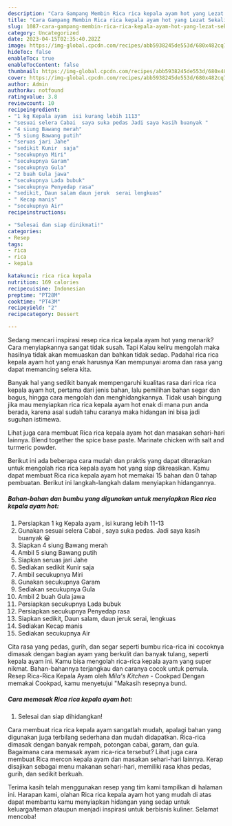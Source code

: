 ```yaml
---
description: "Cara Gampang Membin Rica rica kepala ayam hot yang Lezat Sekali}"
title: "Cara Gampang Membin Rica rica kepala ayam hot yang Lezat Sekali}"
slug: 1087-cara-gampang-membin-rica-rica-kepala-ayam-hot-yang-lezat-sekali
category: Uncategorized
date: 2023-04-15T02:35:40.282Z
image: https://img-global.cpcdn.com/recipes/abb5938245de553d/680x482cq70/rica-rica-kepala-ayam-hot-foto-resep-utama.jpg
hideToc: false
enableToc: true
enableTocContent: false
thumbnail: https://img-global.cpcdn.com/recipes/abb5938245de553d/680x482cq70/rica-rica-kepala-ayam-hot-foto-resep-utama.jpg
cover: https://img-global.cpcdn.com/recipes/abb5938245de553d/680x482cq70/rica-rica-kepala-ayam-hot-foto-resep-utama.jpg
author: Admin
authorAv: notfound
ratingvalue: 3.8
reviewcount: 10
recipeingredient:
- "1 kg Kepala ayam  isi kurang lebih 1113"
- "sesuai selera Cabai  saya suka pedas Jadi saya kasih buanyak "
- "4 siung Bawang merah"
- "5 siung Bawang putih"
- "seruas jari Jahe"
- "sedikit Kunir  saja"
- "secukupnya Miri"
- "secukupnya Garam"
- "secukupnya Gula"
- "2 buah Gula jawa"
- "secukupnya Lada bubuk"
- "secukupnya Penyedap rasa"
- "sedikit, Daun salam daun jeruk  serai lengkuas"
- " Kecap manis"
- "secukupnya Air"
recipeinstructions:

- "Selesai dan siap dinikmati!"
categories:
- Resep
tags:
- rica
- rica
- kepala

katakunci: rica rica kepala 
nutrition: 169 calories
recipecuisine: Indonesian
preptime: "PT28M"
cooktime: "PT43M"
recipeyield: "2"
recipecategory: Dessert

---
```



Sedang mencari inspirasi resep rica rica kepala ayam hot yang menarik? Cara menyiapkannya sangat tidak susah. Tapi Kalau keliru mengolah maka hasilnya tidak akan memuaskan dan bahkan tidak sedap. Padahal rica rica kepala ayam hot yang enak harusnya Kan mempunyai aroma dan rasa yang dapat memancing selera kita.


Banyak hal yang sedikit banyak mempengaruhi kualitas rasa dari rica rica kepala ayam hot, pertama dari jenis bahan, lalu pemilihan bahan segar dan bagus, hingga cara mengolah dan menghidangkannya. Tidak usah bingung jika mau menyiapkan rica rica kepala ayam hot enak di mana pun anda berada, karena asal sudah tahu caranya maka hidangan ini bisa jadi suguhan istimewa.

Lihat juga cara membuat Rica rica kepala ayam hot dan masakan sehari-hari lainnya. Blend together the spice base paste. Marinate chicken with salt and turmeric powder.


Berikut ini ada beberapa cara mudah dan praktis yang dapat diterapkan untuk mengolah rica rica kepala ayam hot yang siap dikreasikan. Kamu dapat membuat Rica rica kepala ayam hot memakai 15 bahan dan 0 tahap pembuatan. Berikut ini langkah-langkah dalam menyiapkan hidangannya.

<!--inarticleads1-->

##### Bahan-bahan dan bumbu yang digunakan untuk menyiapkan Rica rica kepala ayam hot:

1. Persiapkan 1 kg Kepala ayam , isi kurang lebih 11-13
1. Gunakan sesuai selera Cabai , saya suka pedas. Jadi saya kasih buanyak 😀
1. Siapkan 4 siung Bawang merah
1. Ambil 5 siung Bawang putih
1. Siapkan seruas jari Jahe
1. Sediakan sedikit Kunir  saja
1. Ambil secukupnya Miri
1. Gunakan secukupnya Garam
1. Sediakan secukupnya Gula
1. Ambil 2 buah Gula jawa
1. Persiapkan secukupnya Lada bubuk
1. Persiapkan secukupnya Penyedap rasa
1. Siapkan sedikit, Daun salam, daun jeruk  serai, lengkuas
1. Sediakan  Kecap manis
1. Sediakan secukupnya Air


Cita rasa yang pedas, gurih, dan segar seperti bumbu rica-rica ini cocoknya dimasak dengan bagian ayam yang berkulit dan banyak tulang, seperti kepala ayam ini. Kamu bisa mengolah rica-rica kepala ayam yang super nikmat. Bahan-bahannya terjangkau dan caranya cocok untuk pemula. Resep Rica-Rica Kepala Ayam oleh _Mila&#39;s Kitchen_ - Cookpad Dengan memakai Cookpad, kamu menyetujui &#34;Makasih resepnya bund. 

<!--inarticleads2-->

##### Cara memasak Rica rica kepala ayam hot:


1. Selesai dan siap dihidangkan!

Cara membuat rica rica kepala ayam sangatlah mudah, apalagi bahan yang digunakan juga terbilang sederhana dan mudah didapatkan. Rica-rica dimasak dengan banyak rempah, potongan cabai, garam, dan gula. Bagaimana cara memasak ayam rica-rica tersebut? Lihat juga cara membuat Rica mercon kepala ayam dan masakan sehari-hari lainnya. Kerap disajikan sebagai menu makanan sehari-hari, memiliki rasa khas pedas, gurih, dan sedikit berkuah. 

Terima kasih telah menggunakan resep yang tim kami tampilkan di halaman ini. Harapan kami, olahan Rica rica kepala ayam hot yang mudah di atas dapat membantu kamu menyiapkan hidangan yang sedap untuk keluarga/teman ataupun menjadi inspirasi untuk berbisnis kuliner. Selamat mencoba!
